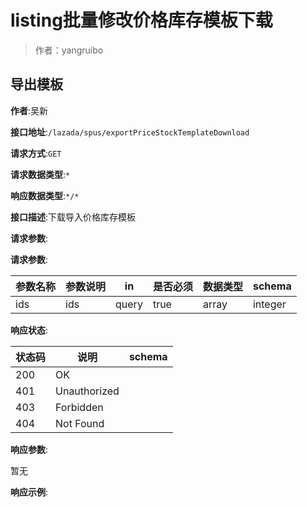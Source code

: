 # listing批量修改价格库存模板下载

> 作者：yangruibo

## 导出模板
**作者**:吴新

**接口地址**:`/lazada/spus/exportPriceStockTemplateDownload`


**请求方式**:`GET`


**请求数据类型**:`*`


**响应数据类型**:`*/*`


**接口描述**:下载导入价格库存模板


**请求参数**:


**请求参数**:


| 参数名称 | 参数说明 | in    | 是否必须 | 数据类型 | schema |
| -------- | -------- | ----- | -------- | -------- | ------ |
|ids|ids|query|true|array|integer|


**响应状态**:


| 状态码 | 说明 | schema |
| -------- | -------- | ----- |
|200|OK||
|401|Unauthorized||
|403|Forbidden||
|404|Not Found|||


**响应参数**:


暂无


**响应示例**:
```javascript

```